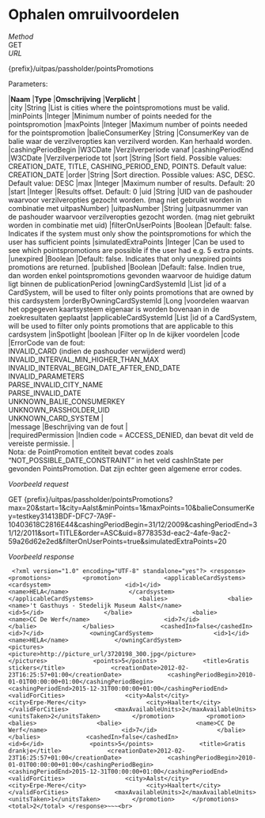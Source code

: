 ---
---

# Ophalen omruilvoordelen

_Method_  
 GET  
_URL_

{prefix}/uitpas/passholder/pointsPromotions

Parameters:

 |**Naam** |**Type** |**Omschrijving** |**Verplicht** |  
 |city |String |List is cities where the pointspromotions must be valid. |minPoints |Integer |Minimum number of points needed for the pointspromotion |maxPoints |Integer |Maximum number of points needed for the pointspromotion |balieConsumerKey |String |ConsumerKey van de balie waar de verzilveropties kan verzilverd worden. Kan herhaald worden. |cashingPeriodBegin |W3CDate |Verzilverperiode vanaf |cashingPeriodEnd |W3CDate |Verzilverperiode tot |sort |String |Sort field. Possible values: CREATION\_DATE, TITLE, CASHING\_PERIOD\_END, POINTS. Default value: CREATION\_DATE |order |String |Sort direction. Possible values: ASC, DESC. Default value: DESC |max |Integer |Maximum number of results. Default: 20 |start |Integer |Results offset. Default: 0 |uid |String |UID van de pashouder waarvoor verzilveropties gezocht worden. (mag niet gebruikt worden in combinatie met uitpasNumber) |uitpasNumber |String |uitpasnummer van de pashouder waarvoor verzilveropties gezocht worden. (mag niet gebruikt worden in combinatie met uid) |filterOnUserPoints |Boolean |Default: false. Indicates if the system must only show the pointspromotions for which the user has sufficient points |simulatedExtraPoints |Integer |Can be used to see which pointspromotions are possible if the user had e.g. 5 extra points. |unexpired |Boolean |Default: false. Indicates that only unexpired points promotions are returned. |published |Boolean |Default: false. Indien true, dan worden enkel pointspromotions gevonden waarvoor de huidige datum ligt binnen de publicationPeriod |owningCardSystemId |List<Long> |id of a CardSystem, will be used to filter only points promotions that are owned by this cardsystem |orderByOwningCardSystemId |Long |voordelen waarvan het opgegeven kaartsysteem eigenaar is worden bovenaan in de zoekresultaten geplaatst |applicableCardSystemId |List<Long> |id of a CardSystem, will be used to filter only points promotions that are applicable to this cardsystem |inSpotlight |boolean |Filter op In de kijker voordelen |code |ErrorCode van de fout:  
 INVALID\_CARD (indien de pashouder verwijderd werd)  
 INVALID\_INTERVAL\_MIN\_HIGHER\_THAN\_MAX  
 INVALID\_INTERVAL\_BEGIN\_DATE\_AFTER\_END\_DATE  
 INVALID\_PARAMETERS  
 PARSE\_INVALID\_CITY\_NAME  
 PARSE\_INVALID\_DATE  
 UNKNOWN\_BALIE\_CONSUMERKEY  
 UNKNOWN\_PASSHOLDER\_UID  
 UNKNOWN\_CARD\_SYSTEM |  
 |message |Beschrijving van de fout |  
 |requiredPermission |Indien code = ACCESS\_DENIED, dan bevat dit veld de vereiste permissie. |  
Nota: de PointPromotion entiteit bevat codes zoals “NOT\_POSSIBLE\_DATE\_CONSTRAINT” in het veld cashInState per gevonden PointsPromotion. Dat zijn echter geen algemene error codes.

_Voorbeeld request_

GET {prefix}/uitpas/passholder/pointsPromotions?max=20&start=1&city=Aalst&minPoints=1&maxPoints=10&balieConsumerKey=testkey31413BDF-DFC7-7A9F-10403618C2816E44&cashingPeriodBegin=31/12/2009&cashingPeriodEnd=31/12/2011&sort=TITLE&order=ASC&uid=8778353d-eac2-4afe-9ac2-59a26d62e2ed&filterOnUserPoints=true&simulatedExtraPoints=20

_Voorbeeld response_

~~~
 <?xml version="1.0" encoding="UTF-8" standalone="yes"?> <response>     <promotions>         <promotion> 			<applicableCardSystems>                 <cardsystem>                     <id>1</id>                     <name>HELA</name>                 </cardsystem>             </applicableCardSystems>             <balies>                 <balie>                     <name>'t Gasthuys - Stedelijk Museum Aalst</name>                     <id>5</id>                 </balie>                 <balie>                     <name>CC De Werf</name>                     <id>7</id>                 </balie>             </balies>             <cashedIn>false</cashedIn>             <id>7</id> 			<owningCardSystem>                 <id>1</id>                 <name>HELA</name>             </owningCardSystem>             <pictures>                 <picture>http://picture_url/3720198_300.jpg</picture>             </pictures>             <points>5</points>             <title>Gratis stickers</title>             <creationDate>2012-02-23T16:25:57+01:00</creationDate>             <cashingPeriodBegin>2010-01-01T00:00:00+01:00</cashingPeriodBegin>             <cashingPeriodEnd>2015-12-31T00:00:00+01:00</cashingPeriodEnd>             <validForCities>                 <city>Aalst</city>                 <city>Erpe-Mere</city>                 <city>Haaltert</city>             </validForCities>             <maxAvailableUnits>2</maxAvailableUnits>             <unitsTaken>2</unitsTaken>         </promotion>         <promotion>             <balies>                 <balie>                     <name>CC De Werf</name>                     <id>7</id>                 </balie>             </balies>             <cashedIn>false</cashedIn>             <id>6</id>             <points>5</points>             <title>Gratis drankje</title>             <creationDate>2012-02-23T16:25:57+01:00</creationDate>             <cashingPeriodBegin>2010-01-01T00:00:00+01:00</cashingPeriodBegin>             <cashingPeriodEnd>2015-12-31T00:00:00+01:00</cashingPeriodEnd>             <validForCities>                 <city>Aalst</city>                 <city>Erpe-Mere</city>                 <city>Haaltert</city>             </validForCities>             <maxAvailableUnits>2</maxAvailableUnits>             <unitsTaken>1</unitsTaken>         </promotion>     </promotions>     <total>2</total> </response>~~~<br>